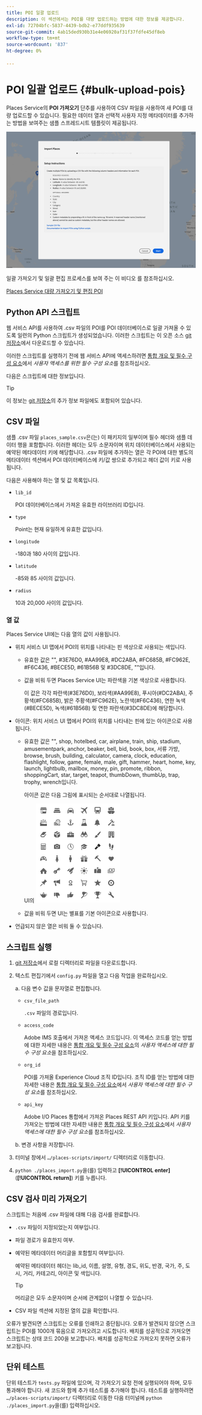 ```yaml
---
title: POI 일괄 업로드
description: 이 섹션에서는 POI를 대량 업로드하는 방법에 대한 정보를 제공합니다.
exl-id: 72704bfc-5837-4439-bdb2-e77ddf935639
source-git-commit: 4ab15ded930b31e4e06920af31f37fdfe45df8eb
workflow-type: tm+mt
source-wordcount: '837'
ht-degree: 0%

---
```


# POI 일괄 업로드 {#bulk-upload-pois}

Places Service의 **POI 가져오기** 단추를 사용하여 CSV 파일을 사용하여 새 POI를 대량 업로드할 수 있습니다. 필요한 데이터 열과 선택적 사용자 지정 메타데이터를 추가하는 방법을 보여주는 샘플 스프레드시트 템플릿이 제공됩니다.

![일괄 가져오기 화면](/help/assets/Bulk-import.png)

일괄 가져오기 및 일괄 편집 프로세스를 보여 주는 이 비디오 를 참조하십시오.

<!--I changed this embed to a link to pass validation. We should not link to youtube videos, so please upload this to MCP-->

[Places Service 대량 가져오기 및 편집 POI](https://www.youtube.com/watch?v=75qVtirsXhg)

## Python API 스크립트

웹 서비스 API를 사용하여 .csv 파일의 POI를 POI 데이터베이스로 일괄 가져올 수 있도록 일련의 Python 스크립트가 생성되었습니다. 이러한 스크립트는 이 오픈 소스 [git 저장소](https://github.com/adobe/places-scripts)에서 다운로드할 수 있습니다.

이러한 스크립트를 실행하기 전에 웹 서비스 API에 액세스하려면 [통합 개요 및 필수 구성 요소](/help/web-service-api/adobe-i-o-integration.md)에서 *사용자 액세스를 위한 필수 구성 요소*&#x200B;를 참조하십시오.

다음은 스크립트에 대한 정보입니다.

>[!TIP]
>
>이 정보는 [git 저장소](https://github.com/adobe/places-scripts)의 추가 정보 파일에도 포함되어 있습니다.

## CSV 파일

샘플 .csv 파일 `places_sample.csv`은(는) 이 패키지의 일부이며 필수 헤더와 샘플 데이터 행을 포함합니다. 이러한 헤더는 모두 소문자이며 위치 데이터베이스에서 사용되는 예약된 메타데이터 키에 해당합니다. .csv 파일에 추가하는 열은 각 POI에 대한 별도의 메타데이터 섹션에서 POI 데이터베이스에 키/값 쌍으로 추가되고 헤더 값이 키로 사용됩니다.

다음은 사용해야 하는 열 및 값 목록입니다.

* `lib_id`

  POI 데이터베이스에서 가져온 유효한 라이브러리 ID입니다.

* `type`

  Point는 현재 유일하게 유효한 값입니다.

* `longitude`

  -180과 180 사이의 값입니다.

* `latitude`

  -85와 85 사이의 값입니다.

* `radius`

  10과 20,000 사이의 값입니다.

### 열 값

Places Service UI에는 다음 열의 값이 사용됩니다.

* 위치 서비스 UI 맵에서 POI의 위치를 나타내는 핀 색상으로 사용되는 색입니다.
   * 유효한 값은 &quot;&quot;, #3E76D0, #AA99E8, #DC2ABA, #FC685B, #FC962E, #F6C436, #BECE5D, #61B56B 및 #3DC8DE, &quot;&quot;입니다.
   * 값을 비워 두면 Places Service UI는 파란색을 기본 색상으로 사용합니다.

     이 값은 각각 파란색(#3E76D0), 보라색(#AA99E8), 푸시아(#DC2ABA), 주황색(#FC685B), 밝은 주황색(#FC962E), 노란색(#F6C436), 연한 녹색(#BECE5D), 녹색(#61B56B) 및 연한 파란색(#3DC8DE)에 해당합니다.

* 아이콘: 위치 서비스 UI 맵에서 POI의 위치를 나타내는 핀에 있는 아이콘으로 사용됩니다.

   * 유효한 값은 &quot;&quot;, shop, hotelbed, car, airplane, train, ship, stadium, amusementpark, anchor, beaker, bell, bid, book, box, 서류 가방, browse, brush, building, calculator, camera, clock, education, flashlight, follow, game, female, male, gift, hammer, heart, home, key, launch, lightbulb, mailbox, money, pin, promote, ribbon, shoppingCart, star, target, teapot, thumbDown, thumbUp, trap, trophy, wrench입니다.

     아이콘 값은 다음 그림에 표시되는 순서대로 나열됩니다.

     UI의 ![아이콘](/help/assets/UI_icons.png)

   * 값을 비워 두면 UI는 별표를 기본 아이콘으로 사용합니다.

* 언급되지 않은 열은 비워 둘 수 있습니다.

## 스크립트 실행

1. [git 저장소](https://github.com/adobe/places-scripts)에서 로컬 디렉터리로 파일을 다운로드합니다.
1. 텍스트 편집기에서 `config.py` 파일을 열고 다음 작업을 완료하십시오.

   a. 다음 변수 값을 문자열로 편집합니다.

   * `csv_file_path`

     `.csv` 파일의 경로입니다.

   * `access_code`

     Adobe IMS 호출에서 가져온 액세스 코드입니다. 이 액세스 코드를 얻는 방법에 대한 자세한 내용은 [통합 개요 및 필수 구성 요소](/help/web-service-api/adobe-i-o-integration.md)의 *사용자 액세스에 대한 필수 구성 요소*&#x200B;을 참조하십시오.

   * `org_id`

     POI를 가져올 Experience Cloud 조직 ID입니다. 조직 ID를 얻는 방법에 대한 자세한 내용은 [통합 개요 및 필수 구성 요소](/help/web-service-api/adobe-i-o-integration.md)에서 *사용자 액세스에 대한 필수 구성 요소*&#x200B;를 참조하십시오.

   * `api_key`

     Adobe I/O Places 통합에서 가져온 Places REST API 키입니다. API 키를 가져오는 방법에 대한 자세한 내용은 [통합 개요 및 필수 구성 요소](/help/web-service-api/adobe-i-o-integration.md)에서 *사용자 액세스에 대한 필수 구성 요소*&#x200B;를 참조하십시오.

   b. 변경 사항을 저장합니다.

1. 터미널 창에서 `…/places-scripts/import/` 디렉터리로 이동합니다.
1. `python ./places_import.py`을(를) 입력하고 **[!UICONTROL enter]**(**[!UICONTROL return]**) 키를 누릅니다.


## CSV 검사 미리 가져오기

스크립트는 처음에 .csv 파일에 대해 다음 검사를 완료합니다.

* `.csv` 파일이 지정되었는지 여부입니다.
* 파일 경로가 유효한지 여부.
* 예약된 메타데이터 머리글을 포함할지 여부입니다.

  예약된 메타데이터 헤더는 lib_id, 이름, 설명, 유형, 경도, 위도, 반경, 국가, 주, 도시, 거리, 카테고리, 아이콘 및 색입니다.

  >[!TIP]
  >
  >머리글은 모두 소문자이며 순서에 관계없이 나열할 수 있습니다.

* CSV 파일 섹션에 지정된 열의 값을 확인합니다.

오류가 발견되면 스크립트는 오류를 인쇄하고 중단됩니다. 오류가 발견되지 않으면 스크립트는 POI를 1000개 묶음으로 가져오려고 시도합니다. 배치를 성공적으로 가져오면 스크립트는 상태 코드 200을 보고합니다. 배치를 성공적으로 가져오지 못하면 오류가 보고됩니다.

## 단위 테스트

단위 테스트가 `tests.py` 파일에 있으며, 각 가져오기 요청 전에 실행되어야 하며, 모두 통과해야 합니다. 새 코드와 함께 추가 테스트를 추가해야 합니다. 테스트를 실행하려면 `…/places-scripts/import/` 디렉터리로 이동한 다음 터미널에 `python ./places_import.py`을(를) 입력하십시오.
